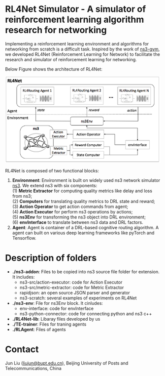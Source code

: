 # RL4Net Simulator - A simulator of reinforcement learning algorithm research for networking

Implementing a reinforcement learning environment and algorithms for networking from scratch is a difficult task. Inspired by the work of [ns3-gym](https://github.com/tkn-tub/ns3-gym), we developed RL4Net (Reinforcement Learning for Network) to facilitate the research and simulator of reinforcement learning for networking. 

Below Figure shows the architecture of RL4Net:

<p align="center">
<img src="doc/RL4Net_architecture.png" alt="drawing" width="600"/>
</p>

RL4Net is composed of two functional blocks:

1. <b>Environment</b>: Environment is built on widely used ns3 network simulator [ns3](https://www.nsnam.org/). We extend ns3 with six components:   
    (1) <b>Metric Extractor</b> for computing quality metrics like delay and loss from ns3;   
    (2) <b>Computers</b> for translating quality metrics to DRL state and reward;  
    (3) <b>Action Operator</b> to get action commands from agent;  
    (4) <b>Action Executor</b> for perform ns3 operations by actions;   
    (5) <b>ns3Env</b> for transforming the ns3 object into DRL environment;   
    (6) <b>envInterface</b> to translate between ns3 data and DRL factors.     
2. <b>Agent</b>: Agent is container of a DRL-based cognitive routing algorithm. A agent can built on various deep learning frameworks like pyTorch and Tensorflow.

# Description of folders

- <b>./ns3-addon</b>: Files to be copied into ns3 source file folder for extension. It includes:
    - ns3-src/action-executor: code for Action Executor
    - ns3-src/metric-extractor: code for Metric Extractor
    - rapidjson: an open source JSON parser and generator
    - ns3-scratch: several examples of experiments on RL4Net
- <b>./ns3-env</b>: File for ns3Env block. It cinludes:
    - env-interface: code for envInterface
    - ns3-python-connector: code for connecting python and ns3 c++
- <b>./RL4Net-lib</b>: Libaray files developed by us
- <b>./TE-trainer</b>: Files for traning agents
- <b>./RLAgent</b>: Files of agents

# Contact

Jun Liu (liujun@bupt.edu.cn), Beijing University of Posts and Telecommunications, China
